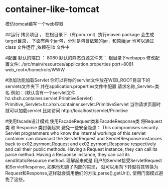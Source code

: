 # container-like-tomcat
模仿tomcat编写一个web容器

##运行
拷贝项目 ， 在根目录下（有pom.xml）执行maven package
会生成target目录， 下面有两个jar包，分别是包含依赖的jar，和原始jar 
也可以通过class 文件运行 ,依赖在lib 文件中

#配置
默认的端口 ： 8080
默认的静态资源文件夹： 根目录下webapps
修改配置文件: ./src/main/resources/application.properties 
			port=8081 
			web_root=/home/role/WWW

#添加功能加载Servlet
你可以将你的servlet文件放在WEB_ROOT目录下的servlets文件夹下
并在application.properties文件中配置 请求名称_Servlet=类名 
	例如：（默认含有一个servlet文件 hz.xhxh.container.servlet.PrimitiveServlet)
		Primitive_Servlet=hz.xhxh.container.servlet.PrimitiveServlet
当你请求页面时就可以加载servlet 比如访问 http://localhost/servlet/Primitive

#使用facade设计模式
使用FacadeRequest类和FacadeResponse类 将Request 类 和 Response 类封装起来
避免一些安全隐患：
This compromises security. Servlet programmers who know the internal workings of
this servlet container can downcast the ServletRequest and ServletResponse
instances back to ex02.pyrmont.Request and ex02.pyrmont.Response respectively
and call their public methods. Having a Request instance, they can call its parse
method. Having a Response instance, they can call its sendStaticResource method.
理解起来就是 用户的Servlet接受ServletRequest和ServletResponse, 如果他知道了内部的实现，
就可以用向下转型将其转换为Request和Response,这样就会调用他们的方法,parse(),getUri(),
使用门面模式避免了这些。


